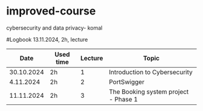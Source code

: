 # improved-course
cybersecurity and data privacy- komal

#Logbook
13.11.2024, 2h, lecture

| Date  | Used time | Lecture | Topic |
| ------------- | ------------- | ------------- | ------------- |
| 30.10.2024  | 2h | 1 | Introduction to Cybersecurity |
| 4.11.2024 | 2h  |2  | PortSwigger  |
| 11.11.2024 | 2h  |3  | The Booking system project - Phase 1  |
